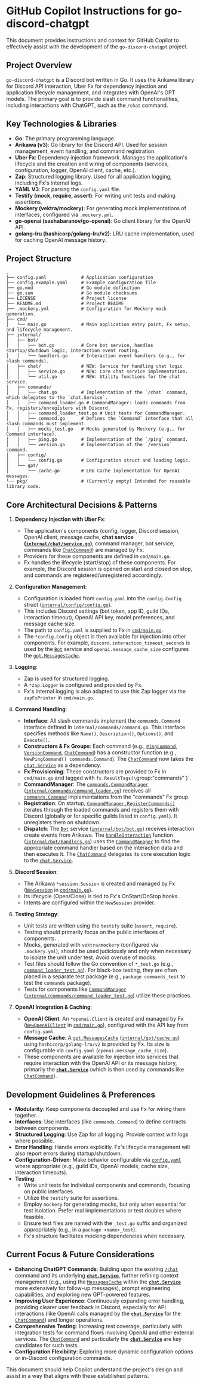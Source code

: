 # GitHub Copilot Instructions for go-discord-chatgpt

This document provides instructions and context for GitHub Copilot to effectively assist with the development of the `go-discord-chatgpt` project.

## Project Overview

`go-discord-chatgpt` is a Discord bot written in Go. It uses the Arikawa library for Discord API interaction, Uber Fx for dependency injection and application lifecycle management, and integrates with OpenAI's GPT models. The primary goal is to provide slash command functionalities, including interactions with ChatGPT, such as the `/chat` command.

## Key Technologies & Libraries

*   **Go**: The primary programming language.
*   **Arikawa (v3)**: Go library for the Discord API. Used for session management, event handling, and command registration.
*   **Uber Fx**: Dependency injection framework. Manages the application's lifecycle and the creation and wiring of components (services, configuration, logger, OpenAI client, cache, etc.).
*   **Zap**: Structured logging library. Used for all application logging, including Fx's internal logs.
*   **YAML V3**: For parsing the `config.yaml` file.
*   **Testify (mock, require, assert)**: For writing unit tests and making assertions.
*   **Mockery (vektra/mockery)**: For generating mock implementations of interfaces, configured via `.mockery.yml`.
*   **go-openai (sashabaranov/go-openai)**: Go client library for the OpenAI API.
*   **golang-lru (hashicorp/golang-lru/v2)**: LRU cache implementation, used for caching OpenAI message history.

## Project Structure

```
.
├── config.yaml             # Application configuration
├── config.example.yaml     # Example configuration file
├── go.mod                  # Go module definition
├── go.sum                  # Go module checksums
├── LICENSE                 # Project license
├── README.md               # Project README
├── .mockery.yml            # Configuration for Mockery mock generation.
├── cmd/
│   └── main.go             # Main application entry point, Fx setup, and lifecycle management.
├── internal/
│   ├── bot/
│   │   ├── bot.go          # Core bot service, handles startup/shutdown logic, interaction event routing.
│   │   └── handlers.go     # Interaction event handlers (e.g., for slash commands).
│   ├── chat/               # NEW: Service for handling chat logic
│   │   ├── service.go      # NEW: Core chat service implementation.
│   │   └── util.go         # NEW: Utility functions for the chat service.
│   ├── commands/
│   │   ├── chat.go         # Implementation of the `/chat` command, which delegates to the `chat.Service`.
│   │   ├── command_loader.go # CommandManager: loads commands from Fx, registers/unregisters with Discord.
│   │   ├── command_loader_test.go # Unit tests for CommandManager.
│   │   ├── command.go      # Defines the `Command` interface that all slash commands must implement.
│   │   ├── mocks_test.go   # Mocks generated by Mockery (e.g., for Command interface).
│   │   ├── ping.go         # Implementation of the `/ping` command.
│   │   └── version.go      # Implementation of the `/version` command.
│   ├── config/
│   │   └── config.go       # Configuration struct and loading logic.
│   └── gpt/
│       └── cache.go        # LRU Cache implementation for OpenAI messages.
└── pkg/                    # (Currently empty) Intended for reusable library code.
```

## Core Architectural Decisions & Patterns

1.  **Dependency Injection with Uber Fx**:
    *   The application's components (config, logger, Discord session, OpenAI client, message cache, **chat service ([`internal/chat/service.go`](internal/chat/service.go))**, command manager, bot service, commands like [`ChatCommand`](internal/commands/chat.go)) are managed by Fx.
    *   Providers for these components are defined in `cmd/main.go`.
    *   Fx handles the lifecycle (start/stop) of these components. For example, the Discord session is opened on start and closed on stop, and commands are registered/unregistered accordingly.

2.  **Configuration Management**:
    *   Configuration is loaded from `config.yaml` into the `config.Config` struct ([`internal/config/config.go`](internal/config/config.go)).
    *   This includes Discord settings (bot token, app ID, guild IDs, interaction timeout), OpenAI API key, model preferences, and message cache size.
    *   The path to `config.yaml` is supplied to Fx in [`cmd/main.go`](cmd/main.go).
    *   The `*config.Config` object is then available for injection into other components. For example, `discord.interaction_timeout_seconds` is used by the [`Bot`](internal/bot/bot.go) service and `openai.message_cache_size` configures the [`gpt.MessagesCache`](internal/gpt/cache.go).

3.  **Logging**:
    *   Zap is used for structured logging.
    *   A `*zap.Logger` is configured and provided by Fx.
    *   Fx's internal logging is also adapted to use this Zap logger via the `zapFxPrinter` in `cmd/main.go`.

4.  **Command Handling**:
    *   **Interface**: All slash commands implement the `commands.Command` interface defined in `internal/commands/command.go`. This interface specifies methods like `Name()`, `Description()`, `Options()`, and `Execute()`.
    *   **Constructors & Fx Groups**: Each command (e.g., [`PingCommand`](internal/commands/ping.go), [`VersionCommand`](internal/commands/version.go), [`ChatCommand`](internal/commands/chat.go)) has a constructor function (e.g., `NewPingCommand() commands.Command`). The [`ChatCommand`](internal/commands/chat.go) now takes the [`chat.Service`](internal/chat/service.go) as a dependency.
    *   **Fx Provisioning**: These constructors are provided to Fx in `cmd/main.go` and tagged with `fx.ResultTags(\`group:"commands"\`)`.
    *   **CommandManager**: The [`commands.CommandManager`](internal/commands/command_loader.go) ([`internal/commands/command_loader.go`](internal/commands/command_loader.go)) receives all [`commands.Command`](internal/commands/command.go) implementations from the "commands" Fx group.
    *   **Registration**: On startup, [`CommandManager.RegisterCommands()`](internal/commands/command_loader.go) iterates through the loaded commands and registers them with Discord (globally or for specific guilds listed in `config.yaml`). It unregisters them on shutdown.
    *   **Dispatch**: The [`Bot`](internal/bot/bot.go) service ([`internal/bot/bot.go`](internal/bot/bot.go)) receives interaction create events from Arikawa. The [`handleInteraction`](internal/bot/handlers.go) function ([`internal/bot/handlers.go`](internal/bot/handlers.go)) uses the [`CommandManager`](internal/commands/command_loader.go) to find the appropriate command handler based on the interaction data and then executes it. The [`ChatCommand`](internal/commands/chat.go) delegates its core execution logic to the [`chat.Service`](internal/chat/service.go).

5.  **Discord Session**:
    *   The Arikawa `*session.Session` is created and managed by Fx ([`NewSession`](cmd/main.go) in [`cmd/main.go`](cmd/main.go)).
    *   Its lifecycle (Open/Close) is tied to Fx's OnStart/OnStop hooks.
    *   Intents are configured within the `NewSession` provider.

6.  **Testing Strategy**:
    *   Unit tests are written using the `testify` suite (`assert`, `require`).
    *   Testing should primarily focus on the public interfaces of components.
    *   Mocks, generated with `vektra/mockery` (configured via `.mockery.yml`), should be used judiciously and only when necessary to isolate the unit under test. Avoid overuse of mocks.
    *   Test files should follow the Go convention of `*_test.go` (e.g., [`command_loader_test.go`](internal/commands/command_loader_test.go)). For black-box testing, they are often placed in a separate test package (e.g., `package commands_test` to test the `commands` package).
    *   Tests for components like [`CommandManager`](internal/commands/command_loader.go) ([`internal/commands/command_loader_test.go`](internal/commands/command_loader_test.go)) utilize these practices.

7.  **OpenAI Integration & Caching**:
    *   **OpenAI Client**: An `*openai.Client` is created and managed by Fx ([`NewOpenAIClient`](cmd/main.go) in [`cmd/main.go`](cmd/main.go)), configured with the API key from `config.yaml`.
    *   **Message Cache**: A [`gpt.MessagesCache`](internal/gpt/cache.go) ([`internal/gpt/cache.go`](internal/gpt/cache.go)) using `hashicorp/golang-lru/v2` is provided by Fx. Its size is configurable via `config.yaml` (`openai.message_cache_size`).
    *   These components are available for injection into services that require interaction with the OpenAI API or its message history, primarily the **[`chat.Service`](internal/chat/service.go)** (which is then used by commands like [`ChatCommand`](internal/commands/chat.go)).

## Development Guidelines & Preferences

*   **Modularity**: Keep components decoupled and use Fx for wiring them together.
*   **Interfaces**: Use interfaces (like `commands.Command`) to define contracts between components.
*   **Structured Logging**: Use Zap for all logging. Provide context with logs where possible.
*   **Error Handling**: Handle errors explicitly. Fx's lifecycle management will also report errors during startup/shutdown.
*   **Configuration-Driven**: Make behavior configurable via [`config.yaml`](config.yaml) where appropriate (e.g., guild IDs, OpenAI models, cache size, interaction timeouts).
*   **Testing**:
    *   Write unit tests for individual components and commands, focusing on public interfaces.
    *   Utilize the `testify` suite for assertions.
    *   Employ `mockery` for generating mocks, but only when essential for test isolation. Prefer real implementations or test doubles where feasible.
    *   Ensure test files are named with the `_test.go` suffix and organized appropriately (e.g., in a `package <name>_test`).
    *   Fx's structure facilitates mocking dependencies when necessary.

## Current Focus & Future Considerations

*   **Enhancing ChatGPT Commands**: Building upon the existing [`/chat`](internal/commands/chat.go) command and its underlying **[`chat.Service`](internal/chat/service.go)**, further refining context management (e.g., using the [`MessagesCache`](internal/gpt/cache.go) within the **[`chat.Service`](internal/chat/service.go)** more extensively for follow-up messages), prompt engineering capabilities, and exploring new GPT-powered features.
*   **Improving User Experience**: Continuously expanding error handling, providing clearer user feedback in Discord, especially for API interactions (like OpenAI calls managed by the **[`chat.Service`](internal/chat/service.go)** for the [`ChatCommand`](internal/commands/chat.go)) and longer operations.
*   **Comprehensive Testing**: Increasing test coverage, particularly with integration tests for command flows involving OpenAI and other external services. The [`ChatCommand`](internal/commands/chat.go) and particularly the **[`chat.Service`](internal/chat/service.go)** are key candidates for such tests.
*   **Configuration Flexibility**: Exploring more dynamic configuration options or in-Discord configuration commands.

This document should help Copilot understand the project's design and assist in a way that aligns with these established patterns.
